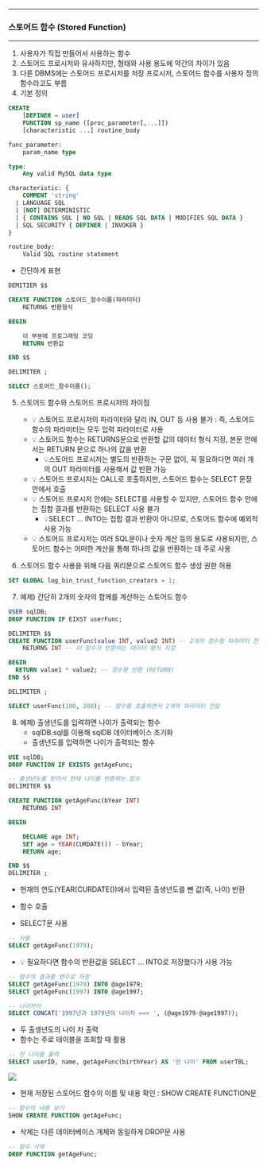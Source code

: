 -----
### 스토어드 함수 (Stored Function)
-----
1. 사용자가 직접 만들어서 사용하는 함수
2. 스토어드 프로시저와 유사하지만, 형태와 사용 용도에 약간의 차이가 있음
3. 다른 DBMS에는 스토어드 프로시저를 저장 프로시저, 스토어드 함수를 사용자 정의 함수라고도 부름
4. 기본 정의
```sql
CREATE
    [DEFINER = user]
    FUNCTION sp_name ([proc_parameter[,...]])
    [characteristic ...] routine_body

func_parameter:
    param_name type

type:
    Any valid MySQL data type

characteristic: {
    COMMENT 'string'
  | LANGUAGE SQL
  | [NOT] DETERMINISTIC
  | { CONTAINS SQL | NO SQL | READS SQL DATA | MODIFIES SQL DATA }
  | SQL SECURITY { DEFINER | INVOKER }
}

routine_body:
    Valid SQL routine statement
```
  - 간단하게 표현
```sql
DEMITIER $$

CREATE FUNCTION 스토어드_함수이름(파라미터)
    RETURNS 반환형식

BEGIN

    이 부분에 프로그래밍 코딩
    RETURN 반환값

END $$

DELIMITER ;

SELECT 스토어드_함수이름();
```

5. 스토어드 함수와 스토어드 프로시저의 차이점
   - 💡 스토어드 프로시저의 파라미터와 달리 IN, OUT 등 사용 불가 : 즉, 스토어드 함수의 파라미터는 모두 입력 파라미터로 사용
   - 💡 스토어드 함수는 RETURNS문으로 반환할 값의 데이터 형식 지정, 본문 안에서는 RETURN 문으로 하나의 값을 반환
     + 💡스토어드 프로시저는 별도의 반환하는 구문 없이, 꼭 필요하다면 여러 개의 OUT 파라미터를 사용해서 값 반환 가능
   - 💡 스토어드 프로시저는 CALL로 호출하지만, 스토어드 함수는 SELECT 문장 안에서 호출
   - 💡 스토어드 프로시저 안에는 SELECT를 사용할 수 있지만, 스토어드 함수 안에는 집합 결과를 반환하는 SELECT 사용 불가
     + 💡SELECT ... INTO는 집합 결과 반환이 아니므로, 스토어드 함수에 예외적 사용 가능
   - 💡 스토어드 프로시저는 여러 SQL문이나 숫자 계산 등의 용도로 사용되지만, 스토어드 함수는 어떠한 계산을 통해 하나의 값을 반환하는 데 주로 사용

6. 스토어드 함수 사용을 위해 다음 쿼리문으로 스토어드 함수 생성 권한 허용
```sql
SET GLOBAL log_bin_trust_function_creators = 1;
```

7. 예제) 간단히 2개의 숫자의 합께를 계산하는 스토어드 함수
```sql
USER sqlDB;
DROP FUNCTION IF EIXST userFunc;

DELIMITER $$
CREATE FUNCTION userFunc(value INT, value2 INT) -- 2개의 정수형 파라미터 전달
    RETURNS INT -- 이 함수가 반환하는 데이터 형식 지정

BEGIN
  RETURN value1 * value2; -- 정수형 반환 (RETURN)
END $$

DELIMITER ;
```
```sql
SELECT userFunc(100, 200); -- 함수를 호출하면서 2개의 파라미터 전달
```

8. 예제) 출생년도를 입력하면 나이가 출력되는 함수
   - sqlDB.sql를 이용해 sqlDB 데이터베이스 초기화
   - 출생년도를 입력하면 나이가 출력되는 함수
```sql
USE sqlDB;
DROP FUNCTION IF EXISTS getAgeFunc;

-- 출생년도를 받아서 현재 나이를 반환하는 함수
DELIMITER $$

CREATE FUNCTION getAgeFunc(bYear INT)
    RETURNS INT

BEGIN

    DECLARE age INT;
    SET age = YEAR(CURDATE()) - bYear;
    RETURN age;

END $$
DELIMITER ;
```
  - 현재의 연도(YEAR(CURDATE())에서 입력된 출생년도를 뺀 값(즉, 나이) 반환

  - 함수 호출
  - SELECT문 사용
```sql
-- 사용
SELECT getAgeFunc(1979);
```

  - 💡 필요하다면 함수의 반환값을 SELECT ... INTO로 저장했다가 사용 가능
```sql
-- 함수의 결과를 변수로 저장
SELECT getAgeFunc(1979) INTO @age1979;
SELECT getAgeFunc(1997) INTO @age1997;

-- 나이차이
SELECT CONCAT('1997년과 1979년의 나이차 ==> ', (@age1979-@age1997));
```

  - 두 출생년도의 나이 차 출력
  - 함수는 주로 테이블을 조회할 때 활용
```sql
-- 만 나이를 출력
SELECT userID, name, getAgeFunc(birthYear) AS '만 나이' FROM userTBL;
```
<div algin="center">
<img src="https://github.com/user-attachments/assets/b3d5c128-b254-467e-9b29-0c8b3f01e54c">
</div>

  - 현재 저장된 스토어드 함수의 이름 및 내용 확인 : SHOW CREATE FUNCTION문
```sql
-- 함수의 내용 보기
SHOW CREATE FUNCTION getAgeFunc;
```

  - 삭제는 다른 데이터베이스 개체와 동일하게 DROP문 사용
```sql
-- 함수 삭제
DROP FUNCTION getAgeFunc;
```


